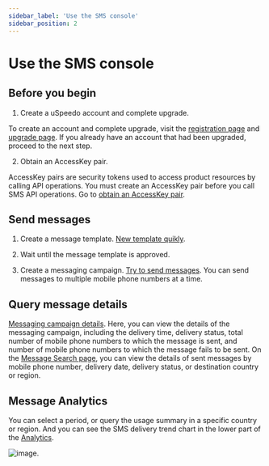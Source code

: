 ```yaml
---
sidebar_label: 'Use the SMS console'
sidebar_position: 2
---
```


# Use the SMS console

## Before you begin

1. Create a uSpeedo account and complete upgrade.

To create an account and complete upgrade, visit the [registration page](https://console.uspeedo.com/signup) and [upgrade page](https://console.uspeedo.com/bill/upgrade). If you already have an account that had been upgraded, proceed to the next step.

2. Obtain an AccessKey pair.

AccessKey pairs are security tokens used to access product resources by calling API operations. You must create an AccessKey pair before you call SMS API operations. Go to [obtain an AccessKey pair](https://console.uspeedo.com/).

## Send messages

1. Create a message template. [New template quikly](https://console.uspeedo.com/sms/new-template).

2. Wait until the message template is approved.

3. Create a messaging campaign. [Try to send messages](https://console.uspeedo.com/sms/message). You can send messages to multiple mobile phone numbers at a time.

## Query message details

[Messaging campaign details](https://console.uspeedo.com/sms/message). Here, you can view the details of the messaging campaign, including the delivery time, delivery status, total number of mobile phone numbers to which the message is sent, and number of mobile phone numbers to which the message fails to be sent. On the [Message Search page](https://console.uspeedo.com/sms/search), you can view the details of sent messages by mobile phone number, delivery date, delivery status, or destination country or region.

## Message Analytics

You can select a period, or query the usage summary in a specific country or region. And you can see the SMS delivery trend chart in the lower part of the [Analytics](https://console.uspeedo.com/sms/analytics).

![image](https://user-images.githubusercontent.com/116861648/225559357-e672b2b1-293c-4f37-a9fd-cd01d69efd56.png).
